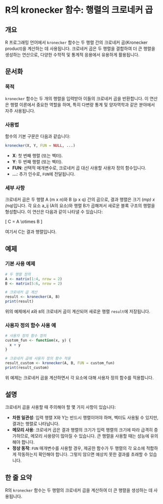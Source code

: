 <!--
Meta Description: # R의 kronecker 함수: 행렬의 크로네커 곱 ## 개요 R 프로그래밍 언어에서 `kronecker` 함수는 두 행렬 간의 크로네커 곱(Kronecker product)을 계산하는 데 사용됩니다. 크로네커 곱은 두 행렬을 결합하여 더 큰 행렬을 생성하는 연산으로...
Meta Keywords: 크로네커, kronecker, 행렬을, 행렬의, fun
-->

# R의 kronecker 함수: 행렬의 크로네커 곱

## 개요
R 프로그래밍 언어에서 `kronecker` 함수는 두 행렬 간의 크로네커 곱(Kronecker product)을 계산하는 데 사용됩니다. 크로네커 곱은 두 행렬을 결합하여 더 큰 행렬을 생성하는 연산으로, 다양한 수학적 및 통계적 응용에서 유용하게 활용됩니다.

## 문서화
### 목적
`kronecker` 함수는 두 개의 행렬을 입력받아 이들의 크로네커 곱을 반환합니다. 이 연산은 행렬 이론에서 중요한 역할을 하며, 특히 다변량 통계 및 양자역학과 같은 분야에서 자주 사용됩니다.

### 사용법
함수의 기본 구문은 다음과 같습니다:

```R
kronecker(X, Y, FUN = NULL, ...)
```

- **X**: 첫 번째 행렬 (또는 벡터).
- **Y**: 두 번째 행렬 (또는 벡터).
- **FUN**: 선택적 매개변수로, 크로네커 곱 대신 사용할 사용자 정의 함수입니다.
- **...**: 추가 인수로, `FUN`에 전달됩니다.

### 세부 사항
크로네커 곱은 두 행렬 A (m x n)와 B (p x q) 간의 곱으로, 결과 행렬은 크기 (m*p) x (n*q)입니다. 각 요소 a_ij (A의 요소)와 행렬 B가 곱해져서 새로운 블록 구조의 행렬을 형성합니다. 이 연산은 다음과 같이 나타낼 수 있습니다:

\[ C = A \otimes B \]

여기서 C는 결과 행렬입니다.

## 예제
### 기본 사용 예제

```R
# 두 행렬 정의
A <- matrix(1:4, nrow = 2)
B <- matrix(5:6, nrow = 2)

# 크로네커 곱 계산
result <- kronecker(A, B)
print(result)
```

위의 예제에서 `A`와 `B`의 크로네커 곱이 계산되어 새로운 행렬 `result`에 저장됩니다.

### 사용자 정의 함수 사용 예

```R
# 사용자 정의 함수 정의
custom_fun <- function(x, y) {
  x + y
}

# 크로네커 곱에 사용자 정의 함수 적용
result_custom <- kronecker(A, B, FUN = custom_fun)
print(result_custom)
```

위 예제는 크로네커 곱을 계산하면서 각 요소에 대해 사용자 정의 함수를 적용합니다.

## 설명
크로네커 곱을 사용할 때 주의해야 할 몇 가지 사항이 있습니다:

- **차원 일관성**: 입력 행렬 X와 Y는 반드시 행렬이어야 하며, 벡터도 사용될 수 있지만, 결과는 행렬로 나타납니다.
- **메모리 사용**: 크로네커 곱은 결과 행렬의 크기가 입력 행렬의 크기에 따라 급격히 증가하므로, 메모리 사용량이 많아질 수 있습니다. 큰 행렬을 사용할 때는 성능에 유의해야 합니다.
- **정상 동작**: `FUN` 매개변수를 사용할 경우, 제공한 함수가 두 행렬의 각 요소에 적합하게 작동하는지 확인해야 합니다. 그렇지 않으면 예상치 못한 결과를 초래할 수 있습니다.

## 한 줄 요약
R의 `kronecker` 함수는 두 행렬의 크로네커 곱을 계산하여 더 큰 행렬을 생성하는 데 사용됩니다.
